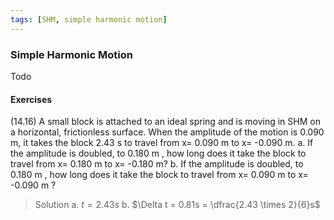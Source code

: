 ```yaml
---
tags: [SHM, simple harmonic motion]
---
```


### Simple Harmonic Motion
Todo


#### Exercises
(14.16) A small block is attached to an ideal spring and is moving in SHM on a horizontal, frictionless surface. When the amplitude of the motion is 0.090 m, it takes the block 2.43 s to travel from x= 0.090 m to x= -0.090 m.
a. If the amplitude is doubled, to 0.180 m , how long does it take the block to travel from x= 0.180 m to x= -0.180 m?
b. If the amplitude is doubled, to 0.180 m , how long does it take the block to travel from x= 0.090 m to x= -0.090 m ?
>Solution
a. $t=2.43s$
b. $\Delta t = 0.81s = \dfrac{2.43 \times 2}{6}s$
